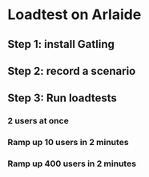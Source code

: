 # Loadtest on Arlaide

## Step 1: install Gatling

## Step 2: record a scenario

## Step 3: Run loadtests

### 2 users at once

### Ramp up 10 users in 2 minutes

### Ramp up 400 users in 2 minutes



